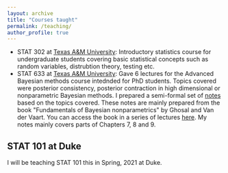 ```yaml
---
layout: archive
title: "Courses taught"
permalink: /teaching/
author_profile: true
---
```


* STAT 302 at [Texas A&M University](https://www.tamu.edu/): Introductory statistics course for undergraduate students covering basic 
statistical concepts such as random variables, distrubtion theory, testing etc.
* STAT 633 at [Texas A&M University](https://www.tamu.edu/): Gave 6 lectures for the Advanced Bayesian methods course intednded for PhD 
students. Topics covered were posterior consistency, posterior contraction in high dimensional or nonparametric Bayesian methods. I prepared a semi-formal set of [notes](https://antik015.github.io/files/bayes_rates.pdf) based on the topics covered. These notes are mainly prepared from the book "Fundamentals of Bayesian nonparametrics" by Ghosal and Van der Vaart. You can 
access the book in a series of lectures [here](http://www.math.leidenuniv.nl/~avdvaart/BNP/BNP.pdf). My notes mainly covers parts of Chapters 7, 8 and 9.

## STAT 101 at Duke
I will be teaching STAT 101 this in Spring, 2021 at Duke.
